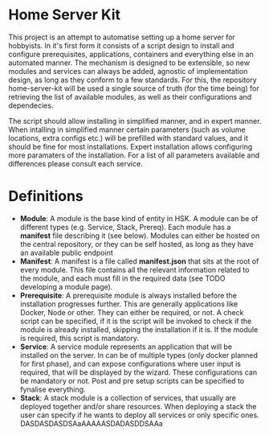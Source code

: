 # Home Server Kit

This project is an attempt to automatise setting up a home server for hobbyists. In it's first form it consists of a script design to install and configure prerequisites, applications, containers and everything else in an automated manner. The mechanism is designed to be extensible, so new modules and services can always be added, agnostic of implementation design, as long as they conform to a few standards. For this, the repository home-server-kit will be used a single source of truth (for the time being) for retrieving the list of available modules, as well as their configurations and dependecies. 

The script should allow installing in simplified manner, and in expert manner. When intalling in simplified manner certain parameters (such as volume locations, extra configs etc.) will be prefilled with standard values, and it should be fine for most installations. Expert installation allows configuring more paramaters of the installation. For a list of all parameters available and differences please consult each service. 

# Definitions

- **Module**: A module is the base kind of entity in HSK. A module can be of different types (e.g. Service, Stack, Prereq). Each module has a **manifest** file describing it (see below). Modules can either be hosted on the central repository, or they can be self hosted, as long as they have an available public endpoint
- **Manifest**: A manifest is a file called **manifest.json** that sits at the root of every module. This file contains all the relevant information related to the module, and each must fill in the required data (see TODO developing a module page). 
- **Prerequisite**: A prerequisite module is always installed before the installation progresses further. This are generally applications like Docker, Node or other. They can either be required, or not. A check script can be specified, if it is the script will be invoked to check if the module is already installed, skipping the installation if it is. If the module is required, this script is mandatory.  
- **Service**: A service module represents an application that will be installed on the server. In can be of multiple types (only docker planned for first phase), and can expose configurations where user input is required, that will be displayed by the wizard. These configurations can be mandatory or not. Post and pre setup scripts can be specified to fynalise everything. 
- **Stack**: A stack module is a collection of services, that usually are deployed together and/or share resources. When deploying a stack the user can specify if he wants to deploy all services or only specific ones. DASDASDASDSAaAAAAASDADASDDSAAa